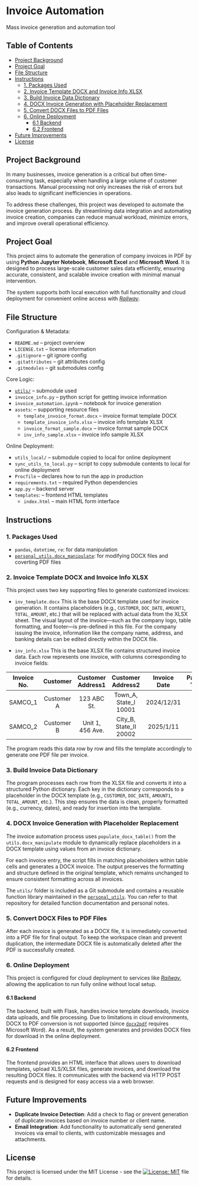 # Invoice Automation
Mass invoice generation and automation tool

## Table of Contents
- [Project Background](#project-background)
- [Project Goal](#project-goal)
- [File Structure](#file-structure)
- [Instructions](#instructions)
  - [1. Packages Used](#1-packages-used)
  - [2. Invoice Template DOCX and Invoice Info XLSX](#2-invoice-template-docx-and-invoice-info-xlsx)
  - [3. Build Invoice Data Dictionary](#3-build-invoice-data-dictionary)
  - [4. DOCX Invoice Generation with Placeholder Replacement](#4-docx-invoice-generation-with-placeholder-replacement)
  - [5. Convert DOCX Files to PDF Files](#5-convert-docx-files-to-pdf-files)
  - [6. Online Deployment](#6-online-deployment)
    - [6.1 Backend](#6-backend)
    - [6.2 Frontend](#6-frontend)
- [Future Improvements](#future-improvements)
- [License](#license)

## Project Background
In many businesses, invoice generation is a critical but often time-consuming task, especially when handling a large volume of customer transactions. Manual processing not only increases the risk of errors but also leads to significant inefficiencies in operations.

To address these challenges, this project was developed to automate the invoice generation process. By streamlining data integration and automating invoice creation, companies can reduce manual workload, minimize errors, and improve overall operational efficiency.

## Project Goal
This project aims to automate the generation of company invoices in PDF by using **Python Jupyter Notebook**, **Microsoft Excel** and **Microsoft Word**. It is designed to process large-scale customer sales data efficiently, ensuring accurate, consistent, and scalable invoice creation with minimal manual intervention.

The system supports both local execution with full functionality and cloud deployment for convenient online access with [*Railway*](https://railway.com).

## File Structure

Configuration & Metadata:
- `README.md` – project overview
- `LICENSE.txt` – license information
- `.gitignore` – git ignore config
- `.gitattributes` – git attributes config
- `.gitmodules` – git submodules config

Core Logic:
- [`utils/`](https://github.com/leopengningchuan/personal_utils) – submodule used
- `invoice_info.py` – python script for getting invoice information
- `invoice_automation.ipynb` – notebook for invoice generation
- `assets`: – supporting resource files
  - `template_invoice_format.docx` – invoice format template DOCX
  - `template_invoice_info.xlsx` – invoice info template XLSX
  - `invoice_format_sample.docx` – invoice format sample DOCX
  - `inv_info_sample.xlsx` – invoice info sample XLSX

Online Deployment:
- `utils_local/` – submodule copied to local for online deployment
- `sync_utils_to_local.py` – script to copy submodule contents to local for online deployment
- `Procfile` – declares how to run the app in production
- `requirements.txt` – required Python dependencies
- `app.py` – backend server
- `templates`: – frontend HTML templates
  - `index.html` – main HTML form interface


## Instructions

### 1. Packages Used
- `pandas`, `datetime`, `re`: for data manipulation
- [`personal_utils.docx_manipulate`](https://github.com/leopengningchuan/personal_utils): for modifying DOCX files and coverting PDF files

### 2. Invoice Template DOCX and Invoice Info XLSX
This project uses two key supporting files to generate customized invoices:
- `inv_template.docx`
This is the base DOCX template used for invoice generation. It contains placeholders (e.g., `CUSTOMER`, `DOC_DATE`, `AMOUNT1`, `TOTAL_AMOUNT`, etc.) that will be replaced with actual data from the XLSX sheet.
The visual layout of the invoice—such as the company logo, table formatting, and footer—is pre-defined in this file. For the company issuing the invoice, information like the company name, address, and banking details can be edited directly within the DOCX file.

- `inv_info.xlsx`
This is the base XLSX file contains structured invoice data. Each row represents one invoice, with columns corresponding to invoice fields:

| Invoice No. |  Customer  | Customer Address1 |    Customer Address2   | Invoice Date | Payment Terms |    Item   |       Detail      |               Unit Price               | Quantity |
|:-----------:|:----------:|:-----------------:|:----------------------:|:------------:|:-------------:|:---------:|:-----------------:|:--------------------------------------:|:--------:|
|   SAMCO_1   | Customer A |    123 ABC St.    |  Town_A, State_I 10001 |  2024/12/31  |       30      | Product 1 | Product 1 details |                                  9.00  |    170   |
|   SAMCO_2   | Customer B |  Unit 1, 456 Ave. | City_B, State_II 20002 |   2025/1/11  |       90      | Product 7 | Product 7 details |                               69.00    |    302   |

The program reads this data row by row and fills the template accordingly to generate one PDF file per invoice.

### 3. Build Invoice Data Dictionary
The program processes each row from the XLSX file and converts it into a structured Python dictionary. Each key in the dictionary corresponds to a placeholder in the DOCX template (e.g., `CUSTOMER`, `DOC_DATE`, `AMOUNT1`, `TOTAL_AMOUNT`, etc.). This step ensures the data is clean, properly formatted (e.g., currency, dates), and ready for insertion into the template.

### 4. DOCX Invoice Generation with Placeholder Replacement
The invoice automation process uses `populate_docx_table()` from the `utils.docx_manipulate` module to dynamically replace placeholders in a DOCX template using values from an invoice dictionary.

For each invoice entry, the script fills in matching placeholders within table cells and generates a DOCX invoice. The output preserves the formatting and structure defined in the original template, which remains unchanged to ensure consistent formatting across all invoices.

The `utils/` folder is included as a Git submodule and contains a reusable function library maintained in the [`personal_utils`](https://github.com/leopengningchuan/personal_utils). You can refer to that repository for detailed function documentation and personal notes.

### 5. Convert DOCX Files to PDF Files
After each invoice is generated as a DOCX file, it is immediately converted into a PDF file for final output. To keep the workspace clean and prevent duplication, the intermediate DOCX file is automatically deleted after the PDF is successfully created.

### 6. Online Deployment
This project is configured for cloud deployment to services like [*Railway*](https://railway.com), allowing the application to run fully online without local setup.

#### 6.1 Backend
The backend, built with Flask, handles invoice template downloads, invoice data uploads, and file processing. Due to limitations in cloud environments, DOCX to PDF conversion is not supported (since [`docx2pdf`](https://pypi.org/project/docx2pdf/) requires Microsoft Word). As a result, the system generates and provides DOCX files for download in the online deployment.

#### 6.2 Frontend
The frontend provides an HTML interface that allows users to download templates, upload XLS/XLSX files, generate invoices, and download the resulting DOCX files. It communicates with the backend via HTTP POST requests and is designed for easy access via a web browser.

## Future Improvements
- **Duplicate Invoice Detection**: Add a check to flag or prevent generation of duplicate invoices based on invoice number or client name.
- **Email Integration**: Add functionality to automatically send generated invoices via email to clients, with customizable messages and attachments.

## License
This project is licensed under the MIT License - see the [![License: MIT](https://img.shields.io/badge/License-MIT-yellow.svg)](https://github.com/leopengningchuan/invoice-automation?tab=MIT-1-ov-file) file for details.
